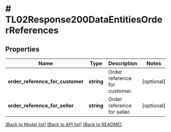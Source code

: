 # # TL02Response200DataEntitiesOrderReferences

## Properties

Name | Type | Description | Notes
------------ | ------------- | ------------- | -------------
**order_reference_for_customer** | **string** | Order reference for customer. | [optional]
**order_reference_for_seller** | **string** | Order reference for seller. | [optional]

[[Back to Model list]](../../README.md#models) [[Back to API list]](../../README.md#endpoints) [[Back to README]](../../README.md)
